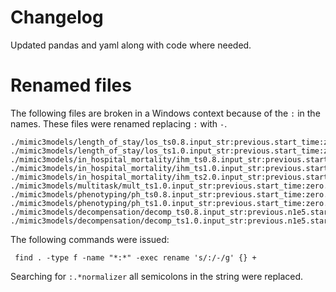 # Changelog

Updated pandas and yaml along with code where needed.

# Renamed files
The following files are broken in a Windows context because of the `:` in the names. These files were renamed replacing `:` with `-`.
```
./mimic3models/length_of_stay/los_ts0.8.input_str:previous.start_time:zero.n5e4.normalizer
./mimic3models/length_of_stay/los_ts1.0.input_str:previous.start_time:zero.n5e4.normalizer
./mimic3models/in_hospital_mortality/ihm_ts0.8.input_str:previous.start_time:zero.normalizer
./mimic3models/in_hospital_mortality/ihm_ts1.0.input_str:previous.start_time:zero.normalizer
./mimic3models/in_hospital_mortality/ihm_ts2.0.input_str:previous.start_time:zero.normalizer
./mimic3models/multitask/mult_ts1.0.input_str:previous.start_time:zero.normalizer
./mimic3models/phenotyping/ph_ts0.8.input_str:previous.start_time:zero.normalizer
./mimic3models/phenotyping/ph_ts1.0.input_str:previous.start_time:zero.normalizer
./mimic3models/decompensation/decomp_ts0.8.input_str:previous.n1e5.start_time:zero.normalizer
./mimic3models/decompensation/decomp_ts1.0.input_str:previous.n1e5.start_time:zero.normalizer
```

The following commands were issued:
```
 find . -type f -name "*:*" -exec rename 's/:/-/g' {} +
```
Searching for `:.*normalizer` all semicolons in the string were replaced.